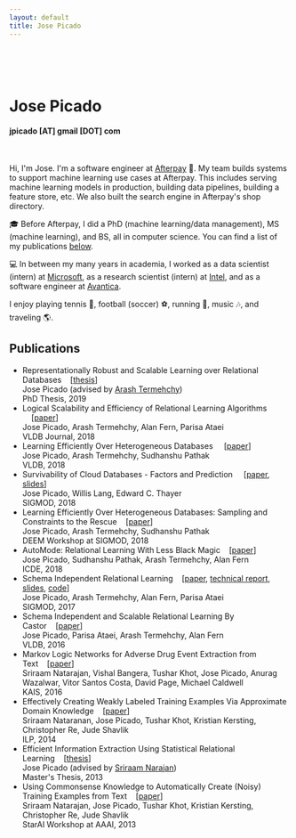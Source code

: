 ```yaml
---
layout: default
title: Jose Picado
---
```

  <div class="container">
    <br>
    <br>
    <br>
  </div>
  <!-- container -->

  <!-- ==== ABOUT ==== -->
  <div class="container" id="about" name="about">
    <div class="row">
      <div class="col-xs-12 col-xs-offset-1 col-sm-12 col-sm-offset-1 col-md-12 col-md-offset-1">
        <div class=" col-xs-10 col-sm-10 col-md-10">
          <h1 id="headerName">Jose Picado</h1>
          <h4>jpicado [AT] gmail [DOT] com</h4>
        </div>
        <div class=" col-xs-10 col-sm-10 col-md-10">
          <div>
            <br>
            <p>Hi, I'm Jose. I'm a software engineer at <a href="https://www.afterpay.com">Afterpay</a> &#128640;. My team builds systems to support machine learning use cases at Afterpay. This includes serving machine learning models in production, building data pipelines, building a feature store, etc. We also built the search engine in Afterpay's shop directory.</p>
            <p>&#127891; Before Afterpay, I did a PhD (machine learning/data management), MS (machine learning), and BS, all in computer science. You can find a list of my publications <a href="#publications">below</a>.</p>
            <p>&#128187; In between my many years in academia, I worked as a data scientist (intern) at <a href="https://azuredata.microsoft.com/">Microsoft</a>, as a research scientist (intern) at <a href="https://www.intel.com/">Intel</a>, and as a software engineer at <a href="https://www.avantica.com/">Avantica</a>.</p>
            <p>I enjoy playing tennis &#127934;, football (soccer) &#9917;, running &#127939;, music &#127926;, and traveling &#127758;.</p>
          </div>
        </div>
      </div>
    </div>
    <!-- row -->
  </div>
  <!-- container -->


  <div class="container">
    
  </div>
  <!-- container -->



  <!-- ==== PUBLICATIONS ==== -->
  <div class="container" id="publications" name="publications">
    <div class="row">
      <h2 class="centered">Publications</h2>
      <div class="col-md-offset-1 col-md-10">
        <ul>
          <li>
            <span class="paper">Representationally Robust and Scalable Learning over Relational Databases</span>&nbsp;&nbsp;&nbsp;&nbsp;[<a href="https://ir.library.oregonstate.edu/concern/graduate_thesis_or_dissertations/6h4410193">thesis</a>]<br>
            Jose Picado (advised by <a href="http://web.engr.oregonstate.edu/~termehca/">Arash Termehchy</a>)<br>
            <span class="conference">PhD Thesis, 2019</span>
          </li>
          <li>
            <span class="paper">Logical Scalability and Efficiency of Relational Learning Algorithms 
  </span>&nbsp;&nbsp;&nbsp;&nbsp;[<a href="papers/Castor_VLDBJ2018.pdf">paper</a>]<br>
            Jose Picado, Arash Termehchy, Alan Fern, Parisa Ataei<br>
            <span class="conference">VLDB Journal, 2018</span>
          </li>
          <li>
            <span class="paper">Learning Efficiently Over Heterogeneous Databases 
  </span>&nbsp;&nbsp;&nbsp;&nbsp;[<a href="papers/p2066-picado.pdf">paper</a>]<br>
            Jose Picado, Arash Termehchy, Sudhanshu Pathak<br>
            <span class="conference">VLDB, 2018</span>
          </li>
          <li>
            <span class="paper">Survivability of Cloud Databases - Factors and Prediction 
  </span>&nbsp;&nbsp;&nbsp;&nbsp;[<a href="papers/Survivability_SIGMOD2018.pdf">paper</a>, <a href="portfolio/cloud-databases/slides_p2066-picado.pdf">slides</a>]<br>
            Jose Picado, Willis Lang, Edward C. Thayer<br>
            <span class="conference">SIGMOD, 2018</span>
          </li>
          <li>
            <span class="paper">Learning Efficiently Over Heterogeneous Databases: Sampling and Constraints to the Rescue</span>&nbsp;&nbsp;&nbsp;&nbsp;[<a href="papers/CastorX_DEEM2018.pdf">paper</a>]<br>
            Jose Picado, Arash Termehchy, Sudhanshu Pathak<br>
            <span class="conference">DEEM Workshop at SIGMOD, 2018</span>
          </li>
          <li>
            <span class="paper">AutoMode: Relational Learning With Less Black Magic</span>&nbsp;&nbsp;&nbsp;&nbsp;[<a href="papers/AutoMode_ICDE18.pdf">paper</a>]<br>
            Jose Picado, Sudhanshu Pathak, Arash Termehchy, Alan Fern<br>
            <span class="conference">ICDE, 2018</span>
          </li>
          <li>
            <span class="paper">Schema Independent Relational Learning</span>&nbsp;&nbsp;&nbsp;&nbsp;[<a href="papers/Castor_SIGMOD2017.pdf">paper</a>, <a href="https://arxiv.org/abs/1508.03846">technical report</a>, <a href="portfolio/castor/slides_Castor_SIGMOD2017.pdf">slides</a>, <a href="https://github.com/OSU-IDEA-Lab/Castor">code</a>]<br>
            Jose Picado, Arash Termehchy, Alan Fern, Parisa Ataei<br>
            <span class="conference">SIGMOD, 2017</span>
          </li>
          <li>
            <span class="paper">Schema Independent and Scalable Relational Learning By Castor</span>&nbsp;&nbsp;&nbsp;&nbsp;[<a href="papers/Castor_VLDB2016.pdf">paper</a>]<br>
            Jose Picado, Parisa Ataei, Arash Termehchy, Alan Fern<br>
            <span class="conference">VLDB, 2016</span>
          </li>
          <li>
            <span class="paper">Markov Logic Networks for Adverse Drug Event Extraction from Text</span>&nbsp;&nbsp;&nbsp;&nbsp;[<a href="papers/ADEKAIS.pdf">paper</a>]<br>
            Sriraam Natarajan, Vishal Bangera, Tushar Khot, Jose Picado, Anurag Wazalwar, Vitor Santos Costa, David Page, Michael Caldwell<br>
            <span class="conference">KAIS, 2016</span>
          </li>
          <li>
            <span class="paper">Effectively Creating Weakly Labeled Training Examples Via Approximate Domain Knowledge</span>&nbsp;&nbsp;&nbsp;&nbsp;[<a href="papers/WeakSupervision_ILP2014.pdf">paper</a>]<br>
            Sriraam Nataranan, Jose Picado, Tushar Khot, Kristian Kersting, Christopher Re, Jude Shavlik<br>
            <span class="conference">ILP, 2014</span>
          </li>
          <li>
            <span class="paper">Efficient Information Extraction Using Statistical Relational Learning</span>&nbsp;&nbsp;&nbsp;&nbsp;[<a href="https://wakespace.lib.wfu.edu/handle/10339/38554">thesis</a>]<br>
            Jose Picado (advised by <a href="https://personal.utdallas.edu/~sriraam.natarajan/">Sriraam Narajan</a>)<br>
            <span class="conference">Master's Thesis, 2013</span>
          </li>
          <li>
            <span class="paper">Using Commonsense Knowledge to Automatically Create (Noisy) Training Examples from Text</span>&nbsp;&nbsp;&nbsp;&nbsp;[<a href="papers/WeakSupervision_StarAI2013.pdf">paper</a>]<br>
            Sriraam Natarajan, Jose Picado, Tushar Khot, Kristian Kersting, Christopher Re, Jude Shavlik<br>
            <span class="conference">StarAI Workshop at AAAI, 2013</span>
          </li>
        </ul>
      </div><!-- col-lg -->
    </div>
    <!-- row -->
  </div>
  <!-- container -->
